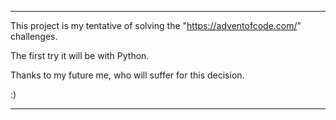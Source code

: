 ----------------------------------------------------------------

This project is my tentative of solving the
"https://adventofcode.com/" challenges.

The first try it will be with Python. 

Thanks to my future me, who will suffer for this decision.

:)

----------------------------------------------------------------
